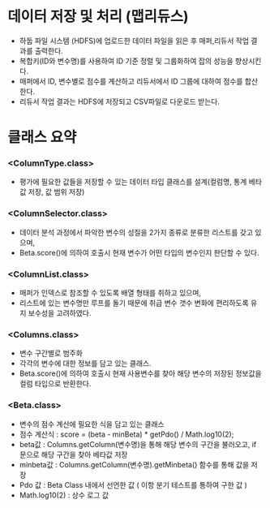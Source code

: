 # 데이터 저장 및 처리 (맵리듀스)
- 하둡 파일 시스템 (HDFS)에 업로드한 데이터 파일을 읽은 후 매퍼,리듀서 작업 결과를 출력한다.
- 복합키(ID와 변수명)를 사용하여 ID 기준 정렬 및 그룹화하여 잡의 성능을 향상시킨다.
- 매퍼에서 ID, 변수별로 점수를 계산하고 리듀서에서 ID 그룹에 대하여 점수를 합산한다.
- 리듀서 작업 결과는 HDFS에 저장되고 CSV파일로 다운로드 받는다.

# 클래스 요약
### <ColumnType.class>
- 평가에 필요한 값들을 저장할 수 있는 데이터 타입 클래스를 설계(컬럼명, 통계 베타값 저장, 값 범위 저장)
### <ColumnSelector.class>
- 데이터 분석 과정에서 파악한 변수의 성질을 2가지 종류로 분류한 리스트를 갖고 있으며,
- Beta.score()에 의하여 호출시 현재 변수가 어떤 타입의 변수인지 판단할 수 있다.
### <ColumnList.class>
- 매퍼가 인덱스로 참조할 수 있도록 배열 형태를 취하고 있으며,
- 리스트에 있는 변수명만 루프를 돌기 때문에 취급 변수 갯수 변화에 편리하도록 유지 보수성을 고려하였다.
### <Columns.class>
- 변수 구간별로 범주화
- 각각의 변수에 대한 정보를 담고 있는 클래스.
- Beta.score()에 의하여 호출시 현재 사용변수를 찾아 해당 변수의 저장된 정보값을 컬럼 타입으로 반환한다.
### <Beta.class>
- 변수의 점수 계산에 필요한 식을 담고 있는 클래스
- 점수 계산식 : score = (beta - minBeta) * getPdo() / Math.log10(2);
- beta값 : Columns.getColumn(변수명)을 통해 해당 변수의 구간을 불러오고, if 문으로 해당 구간을 찾아 베타값 저장
- minbeta값 : Columns.getColumn(변수명).getMinbeta() 함수를 통해 값을 저장
- Pdo 값 : Beta Class 내에서 선언한 값 ( 이항 분기 테스트를 통하여 구한 값 )
- Math.log10(2) : 상수 로그 값
